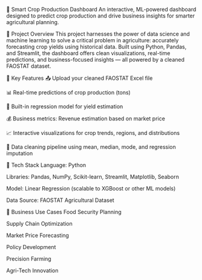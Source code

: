 🌾 Smart Crop Production Dashboard
An interactive, ML-powered dashboard designed to predict crop production and drive business insights for smarter agricultural planning.

🚀 Project Overview
This project harnesses the power of data science and machine learning to solve a critical problem in agriculture: accurately forecasting crop yields using historical data. Built using Python, Pandas, and Streamlit, the dashboard offers clean visualizations, real-time predictions, and business-focused insights — all powered by a cleaned FAOSTAT dataset.

🎯 Key Features
📤 Upload your cleaned FAOSTAT Excel file

📊 Real-time predictions of crop production (tons)

🧠 Built-in regression model for yield estimation

💰 Business metrics: Revenue estimation based on market price

📈 Interactive visualizations for crop trends, regions, and distributions

🧹 Data cleaning pipeline using mean, median, mode, and regression imputation

🧪 Tech Stack
Language: Python

Libraries: Pandas, NumPy, Scikit-learn, Streamlit, Matplotlib, Seaborn

Model: Linear Regression (scalable to XGBoost or other ML models)

Data Source: FAOSTAT Agricultural Dataset

💼 Business Use Cases
Food Security Planning

Supply Chain Optimization

Market Price Forecasting

Policy Development

Precision Farming

Agri-Tech Innovation
